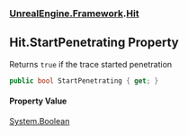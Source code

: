 ### [UnrealEngine.Framework](./UnrealEngine-Framework.md 'UnrealEngine.Framework').[Hit](./Hit.md 'UnrealEngine.Framework.Hit')
## Hit.StartPenetrating Property
Returns `true` if the trace started penetration  
```csharp
public bool StartPenetrating { get; }
```
#### Property Value
[System.Boolean](https://docs.microsoft.com/en-us/dotnet/api/System.Boolean 'System.Boolean')  

